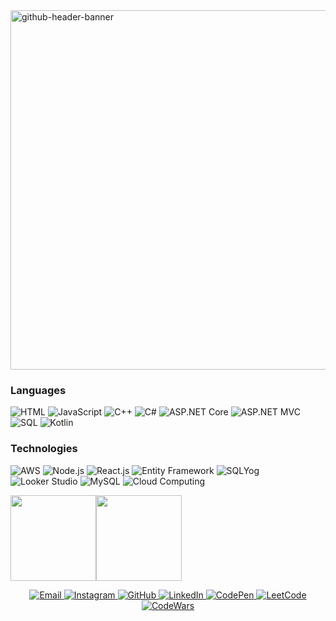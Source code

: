 <!--Banner-->
<img width="2125" height="575" alt="github-header-banner" src="https://github.com/user-attachments/assets/378b2a34-82a7-4bd0-943f-07c8bfbc16f8" />

<!--Header Name-->
<!-- # <img src="https://emojis.slackmojis.com/emojis/images/1531849430/4246/blob-sunglasses.gif?1531849430" width="30"/> ɪ'ᴍ NIPUN RANK! <br /> -->

<!-- Language -->

### Languages

![HTML](https://img.shields.io/badge/-HTML-000?&logo=HTML5)
![JavaScript](https://img.shields.io/badge/-JavaScript-000?&logo=JavaScript)
![C++](https://img.shields.io/badge/-C++-000?&logo=c%2b%2b&logoColor=00599C)
![C#](https://img.shields.io/badge/-CSharp-000?&logo=csharp&logoColor=239120)
![ASP.NET Core](https://img.shields.io/badge/-ASP.NET_Core-000?&logo=dotnet&logoColor=512BD4)
![ASP.NET MVC](https://img.shields.io/badge/-ASP.NET_MVC-000?&logo=dotnet&logoColor=512BD4)
![SQL](https://img.shields.io/badge/-SQL-000?&logo=MySQL)
![Kotlin](https://img.shields.io/badge/-Kotlin-000?&logo=Kotlin&logoColor=7F52FF)


### Technologies
<!-- <div> -->
![AWS](https://img.shields.io/badge/-AWS-000?&logo=Amazon-AWS&logoColor=F90)
![Node.js](https://img.shields.io/badge/-Node.js-000?&logo=node.js)
![React.js](https://img.shields.io/badge/-React.js-000?&logo=React)
![Entity Framework](https://img.shields.io/badge/-Entity_Framework-000?&logo=.net&logoColor=512BD4)
![SQLYog](https://img.shields.io/badge/-SQLYog-000?&logo=mysql&logoColor=4479A1)
![Looker Studio](https://img.shields.io/badge/-Looker_Studio-000?&logo=looker&logoColor=4285F4)
![MySQL](https://img.shields.io/badge/-MySQL-000?&logo=MySQL)
![Cloud Computing](https://img.shields.io/badge/-Cloud_Computing-000?&logo=cloudflare&logoColor=F38020)



<a href="https://www.adamalston.com/"><img height="137px" src="https://github-readme-stats.vercel.app/api?username=adamalston&hide_title=true&hide_border=true&show_icons=true&include_all_commits=true&count_private=true&line_height=21&text_color=000&icon_color=000&bg_color=0,ea6161,ffc64d,fffc4d,52fa5a&theme=graywhite" /><!-- wi*quL3fcV --><img height="137px" src="https://github-readme-stats.vercel.app/api/top-langs/?username=adamalston&hide=html&hide_title=true&hide_border=true&layout=compact&langs_count=6&exclude_repo=comp426,Redventures-Movie-Quotes&text_color=000&icon_color=fff&bg_color=0,52fa5a,4dfcff,c64dff&theme=graywhite" /></a>

<p align="center">
  <a href="mailto:nipunrank495@gmail.com.com">
    <img src="https://img.icons8.com/color/48/000000/gmail--v1.png" alt="Email" />
  </a>
  <a href="https://www.instagram.com/_happy.10_/">
    <img src="https://img.icons8.com/color/48/000000/instagram-new--v1.png" alt="Instagram" />
  </a>
  <a href="https://github.com/nipunrank3190">
    <img src="https://img.icons8.com/glyph-neue/48/000000/github.png" alt="GitHub" />
  </a>
  <a href="https://www.linkedin.com/in/nipun-rank-9a189a262/">
    <img src="https://img.icons8.com/fluency/48/000000/linkedin.png" alt="LinkedIn" />
  </a>
   <a href="https://codepen.io/_nipun_-rank_">
    <img src="https://img.icons8.com/ios-filled/50/000000/codepen.png" alt="CodePen" />
  </a>
  <a href="https://leetcode.com/u/nipunrank495/">
    <img src="https://img.icons8.com/color/48/000000/leetcode.png" alt="LeetCode" />
  </a>
  <a href="https://www.codewars.com/users/Nipun%20Rank">
    <img src="https://www.codewars.com/users/addicted_to_coding/badges/micro" alt="CodeWars" />
  </a>
</p>


